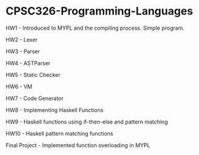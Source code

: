 # CPSC326-Programming-Languages

HW1 - Introduced to MYPL and the compiling process. Simple program.

HW2 - Lexer

HW3 - Parser

HW4 - ASTParser

HW5 - Static Checker

HW6 - VM

HW7 - Code Generator

HW8 - Implementing Haskell Functions

HW9 - Haskell functions using if-then-else and pattern matching

HW10 - Haskell pattern matching functions

Final Project - Implemented function overloading in MYPL

